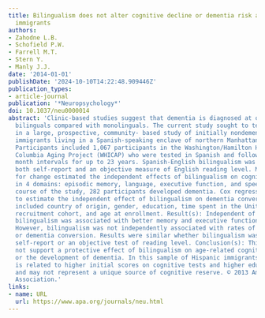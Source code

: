 ```yaml
---
title: Bilingualism does not alter cognitive decline or dementia risk among spanish-speaking
  immigrants
authors:
- Zahodne L.B.
- Schofield P.W.
- Farrell M.T.
- Stern Y.
- Manly J.J.
date: '2014-01-01'
publishDate: '2024-10-10T14:22:48.909446Z'
publication_types:
- article-journal
publication: '*Neuropsychology*'
doi: 10.1037/neu0000014
abstract: 'Clinic-based studies suggest that dementia is diagnosed at older ages in
  bilinguals compared with monolinguals. The current study sought to test this hypothesis
  in a large, prospective, community- based study of initially nondemented Hispanic
  immigrants living in a Spanish-speaking enclave of northern Manhattan. Method(s):
  Participants included 1,067 participants in the Washington/Hamilton Heights Inwood
  Columbia Aging Project (WHICAP) who were tested in Spanish and followed at 18-24
  month intervals for up to 23 years. Spanish-English bilingualism was estimated via
  both self-report and an objective measure of English reading level. Multilevel models
  for change estimated the independent effects of bilingualism on cognitive decline
  in 4 domains: episodic memory, language, executive function, and speed. Over the
  course of the study, 282 participants developed dementia. Cox regression was used
  to estimate the independent effect of bilingualism on dementia conversion. Covariates
  included country of origin, gender, education, time spent in the United States,
  recruitment cohort, and age at enrollment. Result(s): Independent of the covariates,
  bilingualism was associated with better memory and executive function at baseline.
  However, bilingualism was not independently associated with rates of cognitive decline
  or dementia conversion. Results were similar whether bilingualism was measured via
  self-report or an objective test of reading level. Conclusion(s): This study does
  not support a protective effect of bilingualism on age-related cognitive decline
  or the development of dementia. In this sample of Hispanic immigrants, bilingualism
  is related to higher initial scores on cognitive tests and higher educational attainment
  and may not represent a unique source of cognitive reserve. © 2013 American Psychological
  Association.'
links:
- name: URL
  url: https://www.apa.org/journals/neu.html
---
```

